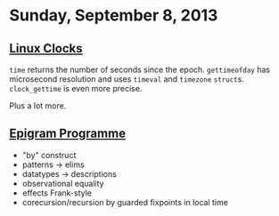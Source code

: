 # Sunday, September 8, 2013

## [Linux Clocks](http://geekwhisperer.blogspot.com/2010/01/twisty-maze-of-linux-clocks-all.html)

`time` returns the number of seconds since the epoch. `gettimeofday` has
microsecond resolution and uses `timeval` and `timezone` `struct`s.
`clock_gettime` is even more precise.

Plus a lot more.

## [Epigram Programme](https://twitter.com/larrytheliquid/statuses/368478149744402432)

* "by" construct
* patterns -> elims
* datatypes -> descriptions
* observational equality
* effects Frank-style
* corecursion/recursion by guarded fixpoints in local time
